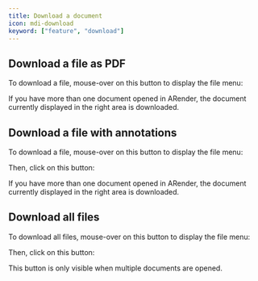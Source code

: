 ```yaml
---
title: Download a document
icon: mdi-download
keyword: ["feature", "download"]
---
```


## Download a file as PDF

To download a file, mouse-over on this button to display the file menu:



If you have more than one document opened in ARender, the document
currently displayed in the right area is downloaded.

## Download a file with annotations

To download a file, mouse-over on this button to display the file menu:


Then, click on this button:


If you have more than one document opened in ARender, the document
currently displayed in the right area is downloaded.

## Download all files

To download all files, mouse-over on this button to display the file
menu:


Then, click on this button:


This button is only visible when multiple documents are opened.
